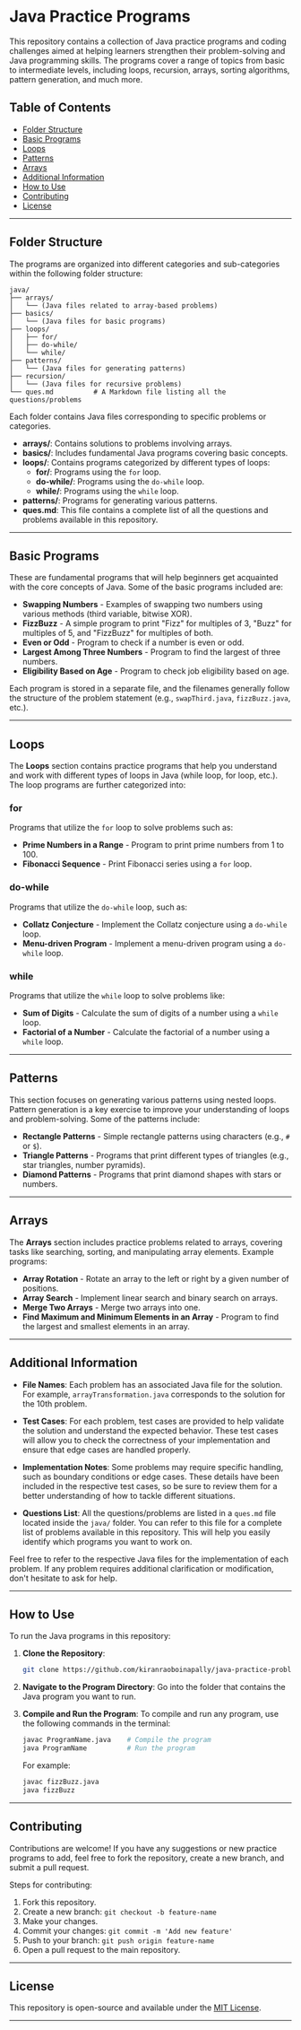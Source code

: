 # Java Practice Programs

This repository contains a collection of Java practice programs and coding challenges aimed at helping learners strengthen their problem-solving and Java programming skills. The programs cover a range of topics from basic to intermediate levels, including loops, recursion, arrays, sorting algorithms, pattern generation, and much more.

## Table of Contents

- [Folder Structure](#folder-structure)
- [Basic Programs](#basic-programs)
- [Loops](#loops)
- [Patterns](#patterns)
- [Arrays](#arrays)
- [Additional Information](#additional-information)
- [How to Use](#how-to-use)
- [Contributing](#contributing)
- [License](#license)

---

## Folder Structure

The programs are organized into different categories and sub-categories within the following folder structure:

```
java/
├── arrays/
│   └── (Java files related to array-based problems)
├── basics/
│   └── (Java files for basic programs)
├── loops/
│   ├── for/
│   ├── do-while/
│   └── while/
├── patterns/
│   └── (Java files for generating patterns)
├── recursion/
│   └── (Java files for recursive problems)
└── ques.md          # A Markdown file listing all the questions/problems
```

Each folder contains Java files corresponding to specific problems or categories.

- **arrays/**: Contains solutions to problems involving arrays.
- **basics/**: Includes fundamental Java programs covering basic concepts.
- **loops/**: Contains programs categorized by different types of loops:
  - **for/**: Programs using the `for` loop.
  - **do-while/**: Programs using the `do-while` loop.
  - **while/**: Programs using the `while` loop.
- **patterns/**: Programs for generating various patterns.
- **ques.md**: This file contains a complete list of all the questions and problems available in this repository.

---

## Basic Programs

These are fundamental programs that will help beginners get acquainted with the core concepts of Java. Some of the basic programs included are:

- **Swapping Numbers** - Examples of swapping two numbers using various methods (third variable, bitwise XOR).
- **FizzBuzz** - A simple program to print "Fizz" for multiples of 3, "Buzz" for multiples of 5, and "FizzBuzz" for multiples of both.
- **Even or Odd** - Program to check if a number is even or odd.
- **Largest Among Three Numbers** - Program to find the largest of three numbers.
- **Eligibility Based on Age** - Program to check job eligibility based on age.

Each program is stored in a separate file, and the filenames generally follow the structure of the problem statement (e.g., `swapThird.java`, `fizzBuzz.java`, etc.).

---

## Loops

The **Loops** section contains practice programs that help you understand and work with different types of loops in Java (while loop, for loop, etc.). The loop programs are further categorized into:

### for

Programs that utilize the `for` loop to solve problems such as:

- **Prime Numbers in a Range** - Program to print prime numbers from 1 to 100.
- **Fibonacci Sequence** - Print Fibonacci series using a `for` loop.

### do-while

Programs that utilize the `do-while` loop, such as:

- **Collatz Conjecture** - Implement the Collatz conjecture using a `do-while` loop.
- **Menu-driven Program** - Implement a menu-driven program using a `do-while` loop.

### while

Programs that utilize the `while` loop to solve problems like:

- **Sum of Digits** - Calculate the sum of digits of a number using a `while` loop.
- **Factorial of a Number** - Calculate the factorial of a number using a `while` loop.

---

## Patterns

This section focuses on generating various patterns using nested loops. Pattern generation is a key exercise to improve your understanding of loops and problem-solving. Some of the patterns include:

- **Rectangle Patterns** - Simple rectangle patterns using characters (e.g., `#` or `$`).
- **Triangle Patterns** - Programs that print different types of triangles (e.g., star triangles, number pyramids).
- **Diamond Patterns** - Programs that print diamond shapes with stars or numbers.

---

## Arrays

The **Arrays** section includes practice problems related to arrays, covering tasks like searching, sorting, and manipulating array elements. Example programs:

- **Array Rotation** - Rotate an array to the left or right by a given number of positions.
- **Array Search** - Implement linear search and binary search on arrays.
- **Merge Two Arrays** - Merge two arrays into one.
- **Find Maximum and Minimum Elements in an Array** - Program to find the largest and smallest elements in an array.

---

## Additional Information

- **File Names**: Each problem has an associated Java file for the solution. For example, `arrayTransformation.java` corresponds to the solution for the 10th problem.

- **Test Cases**: For each problem, test cases are provided to help validate the solution and understand the expected behavior. These test cases will allow you to check the correctness of your implementation and ensure that edge cases are handled properly.

- **Implementation Notes**: Some problems may require specific handling, such as boundary conditions or edge cases. These details have been included in the respective test cases, so be sure to review them for a better understanding of how to tackle different situations.

- **Questions List**: All the questions/problems are listed in a `ques.md` file located inside the `java/` folder. You can refer to this file for a complete list of problems available in this repository. This will help you easily identify which programs you want to work on.

Feel free to refer to the respective Java files for the implementation of each problem. If any problem requires additional clarification or modification, don't hesitate to ask for help.

---

## How to Use

To run the Java programs in this repository:

1. **Clone the Repository**:
   ```bash
   git clone https://github.com/kiranraoboinapally/java-practice-problems.git
   ```

2. **Navigate to the Program Directory**:
   Go into the folder that contains the Java program you want to run.

3. **Compile and Run the Program**:
   To compile and run any program, use the following commands in the terminal:
   ```bash
   javac ProgramName.java    # Compile the program
   java ProgramName          # Run the program
   ```
   For example:
   ```bash
   javac fizzBuzz.java
   java fizzBuzz
   ```

---

## Contributing

Contributions are welcome! If you have any suggestions or new practice programs to add, feel free to fork the repository, create a new branch, and submit a pull request.

Steps for contributing:

1. Fork this repository.
2. Create a new branch: `git checkout -b feature-name`
3. Make your changes.
4. Commit your changes: `git commit -m 'Add new feature'`
5. Push to your branch: `git push origin feature-name`
6. Open a pull request to the main repository.

---

## License

This repository is open-source and available under the [MIT License](LICENSE).

---
